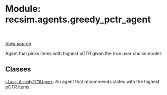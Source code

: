 <div itemscope itemtype="http://developers.google.com/ReferenceObject">
<meta itemprop="name" content="recsim.agents.greedy_pctr_agent" />
<meta itemprop="path" content="Stable" />
</div>

# Module: recsim.agents.greedy_pctr_agent

<table class="tfo-notebook-buttons tfo-api" align="left">
</table>

<a target="_blank" href="https://github.com/google-research/recsim/tree/master/recsim/agents/greedy_pctr_agent.py">View
source</a>

Agent that picks items with highest pCTR given the true user choice model.

<!-- Placeholder for "Used in" -->

## Classes

[`class GreedyPCTRAgent`](../../recsim/agents/greedy_pctr_agent/GreedyPCTRAgent.md):
An agent that recommends slates with the highest pCTR items.
